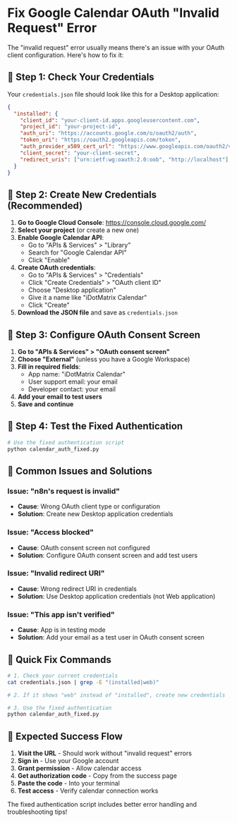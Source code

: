 # Fix Google Calendar OAuth "Invalid Request" Error

The "invalid request" error usually means there's an issue with your OAuth client configuration. Here's how to fix it:

## 🔧 **Step 1: Check Your Credentials**

Your `credentials.json` file should look like this for a Desktop application:

```json
{
  "installed": {
    "client_id": "your-client-id.apps.googleusercontent.com",
    "project_id": "your-project-id",
    "auth_uri": "https://accounts.google.com/o/oauth2/auth",
    "token_uri": "https://oauth2.googleapis.com/token",
    "auth_provider_x509_cert_url": "https://www.googleapis.com/oauth2/v1/certs",
    "client_secret": "your-client-secret",
    "redirect_uris": ["urn:ietf:wg:oauth:2.0:oob", "http://localhost"]
  }
}
```

## 🔧 **Step 2: Create New Credentials (Recommended)**

1. **Go to Google Cloud Console**: https://console.cloud.google.com/
2. **Select your project** (or create a new one)
3. **Enable Google Calendar API**:
   - Go to "APIs & Services" > "Library"
   - Search for "Google Calendar API"
   - Click "Enable"
4. **Create OAuth credentials**:
   - Go to "APIs & Services" > "Credentials"
   - Click "Create Credentials" > "OAuth client ID"
   - Choose "Desktop application"
   - Give it a name like "iDotMatrix Calendar"
   - Click "Create"
5. **Download the JSON file** and save as `credentials.json`

## 🔧 **Step 3: Configure OAuth Consent Screen**

1. **Go to "APIs & Services" > "OAuth consent screen"**
2. **Choose "External"** (unless you have a Google Workspace)
3. **Fill in required fields**:
   - App name: "iDotMatrix Calendar"
   - User support email: your email
   - Developer contact: your email
4. **Add your email to test users**
5. **Save and continue**

## 🔧 **Step 4: Test the Fixed Authentication**

```bash
# Use the fixed authentication script
python calendar_auth_fixed.py
```

## 🔧 **Common Issues and Solutions**

### Issue: "n8n's request is invalid"
- **Cause**: Wrong OAuth client type or configuration
- **Solution**: Create new Desktop application credentials

### Issue: "Access blocked"
- **Cause**: OAuth consent screen not configured
- **Solution**: Configure OAuth consent screen and add test users

### Issue: "Invalid redirect URI"
- **Cause**: Wrong redirect URI in credentials
- **Solution**: Use Desktop application credentials (not Web application)

### Issue: "This app isn't verified"
- **Cause**: App is in testing mode
- **Solution**: Add your email as a test user in OAuth consent screen

## 🔧 **Quick Fix Commands**

```bash
# 1. Check your current credentials
cat credentials.json | grep -E "(installed|web)"

# 2. If it shows "web" instead of "installed", create new credentials

# 3. Use the fixed authentication
python calendar_auth_fixed.py
```

## 🔧 **Expected Success Flow**

1. **Visit the URL** - Should work without "invalid request" errors
2. **Sign in** - Use your Google account
3. **Grant permission** - Allow calendar access
4. **Get authorization code** - Copy from the success page
5. **Paste the code** - Into your terminal
6. **Test access** - Verify calendar connection works

The fixed authentication script includes better error handling and troubleshooting tips!
